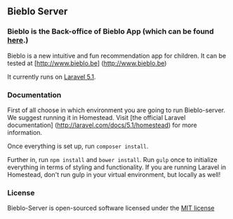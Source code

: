 ## Bieblo Server

### Bieblo is the Back-office of Bieblo App (which can be found [here](https://github.com/oSoc15/biblo-app).)

Bieblo is a new intuitive and fun recommendation app for children. It can be tested at
[http://www.bieblo.be] (http://www.bieblo.be)

It currently runs on [Laravel 5.1](http://laravel.com).

### Documentation

First of all choose in which environment you are going to run Bieblo-server. We suggest running it in Homestead.
Visit [the official Laravel documentation] (http://laravel.com/docs/5.1/homestead) for more information.

Once everything is set up, run `composer install`.

Further in, run `npm install` and `bower install`. 
Run `gulp` once to initialize everything in terms of styling and functionality. If you are running Laravel in Homestead, don't run gulp in your virtual environment, but locally as well!

### License

Bieblo-Server is open-sourced software licensed under the [MIT license](http://opensource.org/licenses/MIT)

